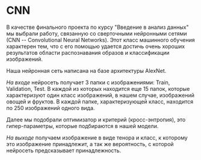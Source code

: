 # CNN

В качестве финального проекта по курсу "Введение в анализ данных" мы выбрали работу, связанную со сверточными нейронными сетями (СNN -- Convolutional Neural Networks). Этот класс машинного обучения характерен тем, что с его помощью удается достичь очень хороших результатов области распознавания образов и классификации изображений.

Наша нейронная сеть написана на базе архитектуры AlexNet. 

$На$ $входе$ нейросеть получает 3 папки с изображениями: Train, Validation, Test. В каждой из которых находится еще 15 папок, которые характеризуют один класс изображений, в нашем случае, изображений овощей и фруктов. В каждой папке, характеризующей класс, находится по 250 изображений одного вида.

Далее мы подобрали оптимизатор и критерий (кросс-энтропия), это гипер-параметры, которые подбираются в нашей модели.

$На$ $выходе$ получаем изображение в виде тенора и класс, к которому это изображение принадлежит, а так же вероятность, с которой нейросеть предсказывает принадлежность.